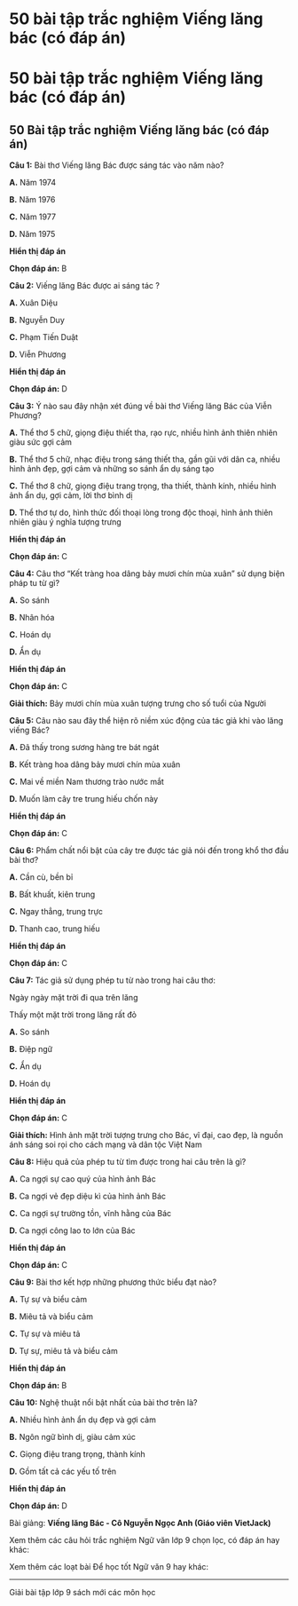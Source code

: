# 50 bài tập trắc nghiệm Viếng lăng bác (có đáp án)

# 50 bài tập trắc nghiệm Viếng lăng bác (có đáp án)

## 50 Bài tập trắc nghiệm Viếng lăng bác (có đáp án)

**Câu 1:** Bài thơ Viếng lăng Bác được sáng tác vào năm nào?

**A.** Năm 1974

**B.** Năm 1976

**C.** Năm 1977

**D.** Năm 1975

**Hiển thị đáp án**

**Chọn đáp án:** B

**Câu 2:** Viếng lăng Bác được ai sáng tác ?

**A.** Xuân Diệu

**B.** Nguyễn Duy

**C.** Phạm Tiến Duật

**D.** Viễn Phương

**Hiển thị đáp án**

**Chọn đáp án:** D

**Câu 3:** Ý nào sau đây nhận xét đúng về bài thơ Viếng lăng Bác của Viễn Phương?

**A.** Thể thơ 5 chữ, giọng điệu thiết tha, rạo rực, nhiều hình ảnh thiên nhiên giàu sức gợi cảm

**B.** Thể thơ 5 chữ, nhạc điệu trong sáng thiết tha, gần gũi với dân ca, nhiều hình ảnh đẹp, gợi cảm và những so sánh ẩn dụ sáng tạo

**C.** Thể thơ 8 chữ, giọng điệu trang trọng, tha thiết, thành kính, nhiều hình ảnh ẩn dụ, gợi cảm, lời thơ bình dị

**D.** Thể thơ tự do, hình thức đối thoại lòng trong độc thoại, hình ảnh thiên nhiên giàu ý nghĩa tượng trưng

**Hiển thị đáp án**

**Chọn đáp án:** C

**Câu 4:** Câu thơ “Kết tràng hoa dâng bảy mươi chín mùa xuân” sử dụng biện pháp tu từ gì?

**A.** So sánh

**B.** Nhân hóa

**C.** Hoán dụ

**D.** Ẩn dụ

**Hiển thị đáp án**

**Chọn đáp án:** C

**Giải thích:** Bảy mươi chín mùa xuân tượng trưng cho số tuổi của Người

**Câu 5:** Câu nào sau đây thể hiện rõ niềm xúc động của tác giả khi vào lăng viếng Bác?

**A.** Đã thấy trong sương hàng tre bát ngát

**B.** Kết tràng hoa dâng bảy mươi chín mùa xuân

**C.** Mai về miền Nam thương trào nước mắt

**D.** Muốn làm cây tre trung hiếu chốn này

**Hiển thị đáp án**

**Chọn đáp án:** C

**Câu 6:** Phẩm chất nổi bật của cây tre được tác giả nói đến trong khổ thơ đầu bài thơ?

**A.** Cần cù, bền bỉ

**B.** Bất khuất, kiên trung

**C.** Ngay thẳng, trung trực

**D.** Thanh cao, trung hiếu

**Hiển thị đáp án**

**Chọn đáp án:** C

**Câu 7:** Tác giả sử dụng phép tu từ nào trong hai câu thơ:

Ngày ngày mặt trời đi qua trên lăng

Thấy một mặt trời trong lăng rất đỏ

**A.** So sánh

**B.** Điệp ngữ

**C.** Ẩn dụ

**D.** Hoán dụ

**Hiển thị đáp án**

**Chọn đáp án:** C

**Giải thích:** Hình ảnh mặt trời tượng trưng cho Bác, vĩ đại, cao đẹp, là nguồn ánh sáng soi rọi cho cách mạng và dân tộc Việt Nam

**Câu 8:** Hiệu quả của phép tu từ tìm được trong hai câu trên là gì?

**A.** Ca ngợi sự cao quý của hình ảnh Bác

**B.** Ca ngợi vẻ đẹp diệu kì của hình ảnh Bác

**C.** Ca ngợi sự trường tồn, vĩnh hằng của Bác

**D.** Ca ngợi công lao to lớn của Bác

**Hiển thị đáp án**

**Chọn đáp án:** C

**Câu 9:** Bài thơ kết hợp những phương thức biểu đạt nào?

**A.** Tự sự và biểu cảm

**B.** Miêu tả và biểu cảm

**C.** Tự sự và miêu tả

**D.** Tự sự, miêu tả và biểu cảm

**Hiển thị đáp án**

**Chọn đáp án:** B

**Câu 10:** Nghệ thuật nổi bật nhất của bài thơ trên là?

**A.** Nhiều hình ảnh ẩn dụ đẹp và gợi cảm

**B.** Ngôn ngữ bình dị, giàu cảm xúc

**C.** Giọng điệu trang trọng, thành kính

**D.** Gồm tất cả các yếu tố trên

**Hiển thị đáp án**

**Chọn đáp án:** D

Bài giảng: **Viếng lăng Bác - Cô Nguyễn Ngọc Anh (Giáo viên VietJack)**

Xem thêm các câu hỏi trắc nghiệm Ngữ văn lớp 9 chọn lọc, có đáp án hay khác:

Xem thêm các loạt bài Để học tốt Ngữ văn 9 hay khác:

* * *

Giải bài tập lớp 9 sách mới các môn học

